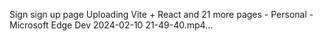 Sign sign up page
Uploading Vite + React and 21 more pages - Personal - Microsoft​ Edge Dev 2024-02-10 21-49-40.mp4…
